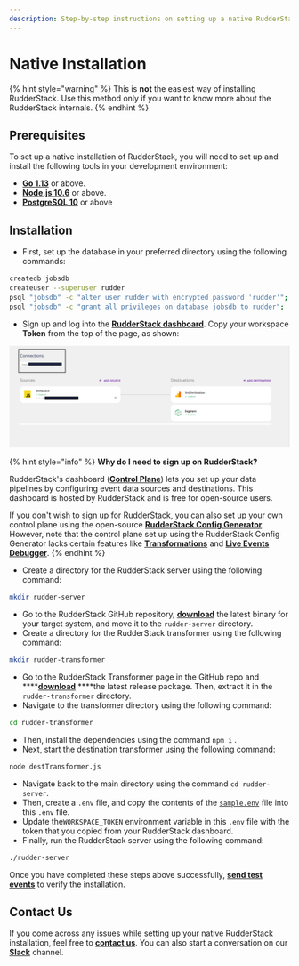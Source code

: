 ```yaml
---
description: Step-by-step instructions on setting up a native RudderStack installation.
---
```


# Native Installation

{% hint style="warning" %}
This is **not** the easiest way of installing RudderStack. Use this method only if you want to know more about the RudderStack internals.
{% endhint %}

## Prerequisites

To set up a native installation of RudderStack, you will need to set up and install the following tools in your development environment:

* [**Go 1.13**](https://golang.org/dl/) or above.
* [**Node.js 10.6**](https://nodejs.org/en/download/) or above.
* [**PostgreSQL 10**](https://www.postgresql.org/download/) or above

## Installation

* First, set up the database in your preferred directory using the following commands:

```bash
createdb jobsdb
createuser --superuser rudder
psql "jobsdb" -c "alter user rudder with encrypted password 'rudder'";
psql "jobsdb" -c "grant all privileges on database jobsdb to rudder";
```

* Sign up and log into the [**RudderStack dashboard**](https://app.rudderlabs.com/signup). Copy your workspace **Token** from the top of the page, as shown:

![](../../.gitbook/assets/screen-shot-2021-07-01-at-5.36.15-pm%20%283%29.png)

{% hint style="info" %}
**Why do I need to sign up on RudderStack?** 

RudderStack's dashboard \([**Control Plane**](https://docs.rudderstack.com/get-started/rudderstack-architecture#control-plane)\) lets you set up your data pipelines by configuring event data sources and destinations. This dashboard is hosted by RudderStack and is free for open-source users. 

If you don't wish to sign up for RudderStack, you can also set up your own control plane using the open-source [**RudderStack Config Generator**](../../user-guides/how-to-guides/rudderstack-config-generator.md). However, note that the control plane set up using the RudderStack Config Generator lacks certain features like [**Transformations**](../../adding-a-new-user-transformation-in-rudderstack/) and [**Live Events Debugger**](../../user-guides/how-to-guides/live-destination-event-debugger.md).
{% endhint %}

* Create a directory for the RudderStack server using the following command:

```bash
mkdir rudder-server
```

* Go to the RudderStack GitHub repository, [**download**](https://github.com/rudderlabs/rudder-server/releases) the latest binary for your target system, and move it to the `rudder-server` directory. 
* Create a directory for the RudderStack transformer using the following command:

```bash
mkdir rudder-transformer
```

* Go to the RudderStack Transformer page in the GitHub repo and ****[**download**](https://github.com/rudderlabs/rudder-transformer/releases) ****the latest release package. Then, extract it in the `rudder-transformer` directory. 
* Navigate to the transformer directory using the following command:

```bash
cd rudder-transformer
```

* Then, install the dependencies using the command `npm i` .  
* Next, start the destination transformer using the following command:

```bash
node destTransformer.js
```

* Navigate back to the main directory using the command `cd rudder-server`.  
* Then, create a `.env` file, and copy the contents of the [`sample.env`](https://github.com/rudderlabs/rudder-server/blob/master/config/sample.env) file into this `.env` file. 
* Update the`WORKSPACE_TOKEN` environment variable in this `.env` file with the token that you copied from your RudderStack dashboard. 
* Finally, run the RudderStack server using the following command:

```bash
./rudder-server
```

Once you have completed these steps above successfully, [**send test events**](https://docs.rudderstack.com/get-started/installing-and-setting-up-rudderstack#sending-test-events-to-verify-the-installation) to verify the installation.

## Contact Us

If you come across any issues while setting up your native RudderStack installation, feel free to [**contact us**](mailto:%20docs@rudderstack.com). You can also start a conversation on our [**Slack**](https://resources.rudderstack.com/join-rudderstack-slack) channel.

